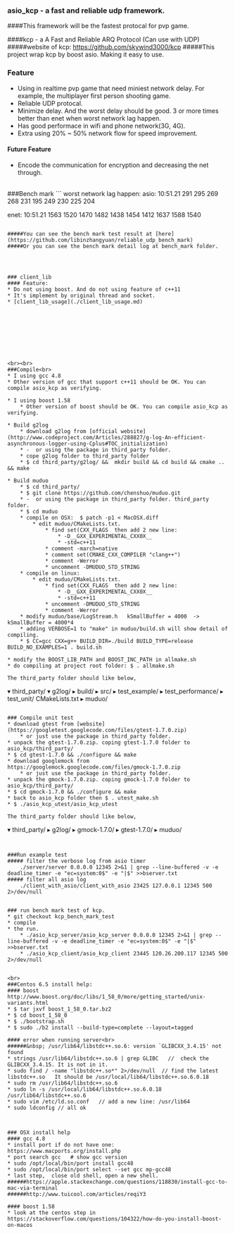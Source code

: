 ### asio_kcp - a fast and reliable udp framework. 
####This framework will be the fastest protocal for pvp game.

####kcp - a A Fast and Reliable ARQ Protocol (Can use with UDP)
#####website of kcp: https://github.com/skywind3000/kcp
#####This project wrap kcp by boost asio. Making it easy to use.


### Feature
* Using in realtime pvp game that need miniest network delay. For example, the multiplayer first person shooting game.
* Reliable UDP protocal.
* Minimize delay.  And the worst delay should be good. 3 or more times better than enet when worst network lag happen.
* Has good performace in wifi and phone network(3G, 4G).
* Extra using 20% ~ 50% network flow for speed improvement.

#### Future Feature
* Encode the communication for encryption and decreasing the net through.

<br>
###Bench mark
```
worst network lag happen:
asio: 10:51.21
291  295   269   268   231   195   249   230   225   204

enet: 10:51.21
1563   1520    1470    1482    1438    1454    1412    1637    1588    1540
```

#####You can see the bench mark test result at [here](https://github.com/libinzhangyuan/reliable_udp_bench_mark)
#####Or you can see the bench mark detail log at bench_mark folder.




### client_lib
#### Feature:
* Do not using boost. And do not using feature of c++11
* It's implement by original thread and socket.
* [client_lib_usage](./client_lib_usage.md)









<br><br>
###Compile<br>
* I using gcc 4.8
* Other version of gcc that support c++11 should be OK. You can compile asio_kcp as verifying.

* I using boost 1.58
    * Other version of boost should be OK. You can compile asio_kcp as verifying.

* Build g2log
    * download g2log from [official website](http://www.codeproject.com/Articles/288827/g-log-An-efficient-asynchronous-logger-using-Cplus#TOC_initialization)
    * -  or using the package in third_party folder.
    * cope g2log folder to third_party folder
    * $ cd third_party/g2log/ &&  mkdir build && cd build && cmake .. && make

* Build muduo
    * $ cd third_party/
    * $ git clone https://github.com/chenshuo/muduo.git
    * -  or using the package in third_party folder. third_party folder.
    * $ cd muduo
    * compile on OSX:  $ patch -p1 < MacOSX.diff
        * edit muduo/CMakeLists.txt.
            * find set(CXX_FLAGS  then add 2 new line:
                * -D__GXX_EXPERIMENTAL_CXX0X__
                * -std=c++11
            * comment -march=native
            * comment set(CMAKE_CXX_COMPILER "clang++")
            * comment -Werror
            * uncomment -DMUDUO_STD_STRING
    * compile on linux:
        * edit muduo/CMakeLists.txt.
            * find set(CXX_FLAGS  then add 2 new line:
                * -D__GXX_EXPERIMENTAL_CXX0X__
                * -std=c++11
            * uncomment -DMUDUO_STD_STRING
            * comment -Werror
    * modify muduo/base/LogStream.h   kSmallBuffer = 4000  ->  kSmallBuffer = 4000*4
    * adding VERBOSE=1 to "make" in muduo/build.sh will show detail of compiling.
    * $ CC=gcc CXX=g++ BUILD_DIR=./build BUILD_TYPE=release BUILD_NO_EXAMPLES=1 . build.sh

* modify the BOOST_LIB_PATH and BOOST_INC_PATH in allmake.sh
* do compiling at project root folder: $ . allmake.sh

The third_party folder should like below,
```
▾ third_party/
  ▾ g2log/
    ▸ build/
    ▸ src/
    ▸ test_example/
    ▸ test_performance/
    ▸ test_unit/
      CMakeLists.txt
  ▸ muduo/
```

### Compile unit test
* download gtest from [website](https://googletest.googlecode.com/files/gtest-1.7.0.zip)
    * or just use the package in third_party folder.
* unpack the gtest-1.7.0.zip. coping gtest-1.7.0 folder to asio_kcp/third_party/
* $ cd gtest-1.7.0 && ./configure && make
* download googlemock from https://googlemock.googlecode.com/files/gmock-1.7.0.zip
    * or just use the package in third_party folder.
* unpack the gmock-1.7.0.zip. coping gmock-1.7.0 folder to asio_kcp/third_party/
* $ cd gmock-1.7.0 && ./configure && make
* back to asio_kcp folder then $ . utest_make.sh
* $ ./asio_kcp_utest/asio_kcp_utest

The third_party folder should like below,
```
▾ third_party/
  ▸ g2log/
  ▸ gmock-1.7.0/
  ▸ gtest-1.7.0/
  ▸ muduo/
```


###Run example test
##### filter the verbose log from asio timer
    ./server/server 0.0.0.0 12345 2>&1 | grep --line-buffered -v -e deadline_timer -e "ec=system:0$" -e "|$" >>bserver.txt
##### filter all asio log
    ./client_with_asio/client_with_asio 23425 127.0.0.1 12345 500 2>/dev/null


### run bench mark test of kcp.
* git checkout kcp_bench_mark_test
* compile
* the run.
    * ./asio_kcp_server/asio_kcp_server 0.0.0.0 12345 2>&1 | grep --line-buffered -v -e deadline_timer -e "ec=system:0$" -e "|$" >>bserver.txt
    * ./asio_kcp_client/asio_kcp_client 23445 120.26.200.117 12345 500 2>/dev/null


<br>
###Centos 6.5 install help:
#### boost  http://www.boost.org/doc/libs/1_58_0/more/getting_started/unix-variants.html
* $ tar jxvf boost_1_58_0.tar.bz2
* $ cd boost_1_58_0
* $ ./bootstrap.sh
* $ sudo ./b2 install --build-type=complete --layout=tagged

#### error when running server<br>
######&nbsp; /usr/lib64/libstdc++.so.6: version `GLIBCXX_3.4.15' not found
* strings /usr/lib64/libstdc++.so.6 | grep GLIBC   //  check the GLIBCXX_3.4.15. It is not in it.
* sudo find / -name "libstdc++.so*" 2>/dev/null  // find the latest libstdc++.so   It should be /usr/local/lib64/libstdc++.so.6.0.18
* sudo rm /usr/lib64/libstdc++.so.6
* sudo ln -s /usr/local/lib64/libstdc++.so.6.0.18 /usr/lib64/libstdc++.so.6
* sudo vim /etc/ld.so.conf   // add a new line: /usr/lib64
* sudo ldconfig // all ok



### OSX install help
#### gcc 4.8
* install port if do not have one:  https://www.macports.org/install.php
* port search gcc   # show gcc version
* sudo /opt/local/bin/port install gcc48
* sudo /opt/local/bin/port select --set gcc mp-gcc48
* last step,  close old shell, open a new shell.
######https://apple.stackexchange.com/questions/118830/install-gcc-to-mac-via-terminal
######http://www.tuicool.com/articles/reqiY3

#### boost 1.58
* look at the centos step in https://stackoverflow.com/questions/104322/how-do-you-install-boost-on-macos


